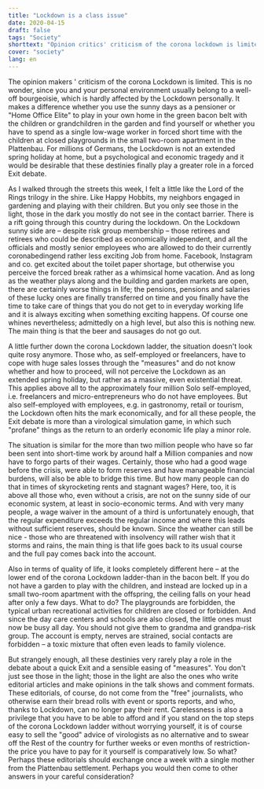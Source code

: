 ```yaml
---
title: "Lockdown is a class issue"
date: 2020-04-15
draft: false
tags: "Society"
shorttext: "Opinion critics' criticism of the corona lockdown is limited. This is no wonder, since they mostly belong to the well-off middle class."
cover: "society"
lang: en
---
```


The opinion makers ' criticism of the corona Lockdown is limited. This is no wonder, since you and your personal environment usually belong to a well-off bourgeoisie, which is hardly affected by the Lockdown personally. It makes a difference whether you use the sunny days as a pensioner or "Home Office Elite" to play in your own home in the green bacon belt with the children or grandchildren in the garden and find yourself or whether you have to spend as a single low-wage worker in forced short time with the children at closed playgrounds in the small two-room apartment in the Plattenbau. For millions of Germans, the Lockdown is not an extended spring holiday at home, but a psychological and economic tragedy and it would be desirable that these destinies finally play a greater role in a forced Exit debate.

As I walked through the streets this week, I felt a little like the Lord of the Rings trilogy in the shire. Like Happy Hobbits, my neighbors engaged in gardening and playing with their children. But you only see those in the light, those in the dark you mostly do not see in the contact barrier. There is a rift going through this country during the lockdown. On the Lockdown sunny side are – despite risk group membership – those retirees and retirees who could be described as economically independent, and all the officials and mostly senior employees who are allowed to do their currently coronabedingend rather less exciting Job from home. Facebook, Instagram and co. get excited about the toilet paper shortage, but otherwise you perceive the forced break rather as a whimsical home vacation. And as long as the weather plays along and the building and garden markets are open, there are certainly worse things in life; the pensions, pensions and salaries of these lucky ones are finally transferred on time and you finally have the time to take care of things that you do not get to in everyday working life and it is always exciting when something exciting happens. Of course one whines nevertheless; admittedly on a high level, but also this is nothing new. The main thing is that the beer and sausages do not go out.

A little further down the corona Lockdown ladder, the situation doesn't look quite rosy anymore. Those who, as self-employed or freelancers, have to cope with huge sales losses through the "measures" and do not know whether and how to proceed, will not perceive the Lockdown as an extended spring holiday, but rather as a massive, even existential threat. This applies above all to the approximately four million Solo self-employed, i.e. freelancers and micro-entrepreneurs who do not have employees. But also self-employed with employees, e.g. in gastronomy, retail or tourism, the Lockdown often hits the mark economically, and for all these people, the Exit debate is more than a virological simulation game, in which such "profane" things as the return to an orderly economic life play a minor role.

The situation is similar for the more than two million people who have so far been sent into short-time work by around half a Million companies and now have to forgo parts of their wages. Certainly, those who had a good wage before the crisis, were able to form reserves and have manageable financial burdens, will also be able to bridge this time. But how many people can do that in times of skyrocketing rents and stagnant wages? Here, too, it is above all those who, even without a crisis, are not on the sunny side of our economic system, at least in socio-economic terms. And with very many people, a wage waiver in the amount of a third is unfortunately enough, that the regular expenditure exceeds the regular income and where this leads without sufficient reserves, should be known. Since the weather can still be nice - those who are threatened with insolvency will rather wish that it storms and rains, the main thing is that life goes back to its usual course and the full pay comes back into the account.

Also in terms of quality of life, it looks completely different here – at the lower end of the corona Lockdown ladder-than in the bacon belt. If you do not have a garden to play with the children, and instead are locked up in a small two-room apartment with the offspring, the ceiling falls on your head after only a few days. What to do? The playgrounds are forbidden, the typical urban recreational activities for children are closed or forbidden. And since the day care centers and schools are also closed, the little ones must now be busy all day. You should not give them to grandma and grandpa-risk group. The account is empty, nerves are strained, social contacts are forbidden – a toxic mixture that often even leads to family violence.

But strangely enough, all these destinies very rarely play a role in the debate about a quick Exit and a sensible easing of "measures". You don't just see those in the light; those in the light are also the ones who write editorial articles and make opinions in the talk shows and comment formats. These editorials, of course, do not come from the "free" journalists, who otherwise earn their bread rolls with event or sports reports, and who, thanks to Lockdown, can no longer pay their rent. Carelessness is also a privilege that you have to be able to afford and if you stand on the top steps of the corona Lockdown ladder without worrying yourself, it is of course easy to sell the "good" advice of virologists as no alternative and to swear off the Rest of the country for further weeks or even months of restriction-the price you have to pay for it yourself is comparatively low. So what? Perhaps these editorials should exchange once a week with a single mother from the Plattenbau settlement. Perhaps you would then come to other answers in your careful consideration?
